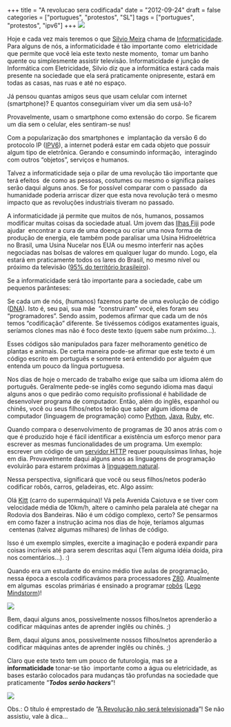 +++
title = "A revolucao sera codificada"
date = "2012-09-24"
draft = false
categories = ["portugues", "protestos", "SL"]
tags = ["portugues", "protestos", "ipv6"]
+++
![](http://farm1.staticflickr.com/15/20562069_7cf1e2aaec_z.jpg?zz=1)

Hoje e cada vez mais teremos o que [Silvio
Meira](http://terramagazine.terra.com.br/silviomeira/blog) chama de
[Informaticidade](http://terramagazine.terra.com.br/silviomeira/blog/2008/10/30/informaticidade-informatica-medida-em-megawatt-hora/).
Para alguns de nós, a informaticidade é tão importante como
 eletricidade que permite que você leia este texto neste momento,  tomar
um banho quente ou simplesmente assistir televisão. Informaticidade é
junção de Informática com Eletricidade, Silvio diz que a informática
estará cada mais presente na sociedade que ela será praticamente
onipresente, estará em todas as casas, nas ruas e até no espaço.

Já pensou quantas amigos seus que usam celular com internet
(smartphone)? E quantos conseguiriam viver um dia sem usá-lo?

Provavelmente, usam o smartphone como extensão do corpo. Se ficarem um
dia sem o celular, eles sentiram-se nus!

Com a popularização dos smartphones e  implantação da versão 6 do
protocolo IP ([IPV6](http://pt.wikipedia.org/wiki/IPv6)), a internet
poderá estar em cada objeto que possuir algum tipo de eletrônica.
Gerando e consumindo informação,  interagindo com outros “objetos”,
serviços e humanos.

Talvez a informaticidade seja o pilar de uma revolução tão importante
que terá efeitos  de como as pessoas, costumes ou mesmo o significa
países serão daqui alguns anos. Se for possível comparar com o passado
 da humanidade poderia arriscar dizer que esta nova revolução terá o
mesmo impacto que as revoluções industriais tiveram no passado.

A informaticidade já permite que muitos de nós, humanos, possamos
modificar muitas coisas da sociedade atual. Um jovem das [Ilhas
Fiji](http://pt.wikipedia.org/wiki/Fiji) pode ajudar  encontrar a cura
de uma doença ou criar uma nova forma de produção de energia, ele também
pode paralisar uma Usina Hidroelétrica no Brasil, uma Usina Nucelar nos
EUA ou mesmo interferir nas ações negociadas nas bolsas de valores em
qualquer lugar do mundo. Logo, ela estará em praticamente todos os lares
do Brasil, no mesmo nível ou próximo da televisão ([95% do território
brasileiro](http://www.teleco.com.br/pnad.asp)).

Se a informaticidade será tão importante para a sociedade, cabe um
pequenos parânteses:

Se cada um de nós, (humanos) fazemos parte de uma evolução de código
([DNA](http://pt.wikipedia.org/wiki/%C3%81cido_desoxirribonucleico)).
Isto é, seu pai, sua mãe  ”construiram” você, eles foram seu
“programadores”. Sendo assim, podemos afirmar que cada um de nós temos
“codificação” diferente. Se tivéssemos códigos exatamentes iguais,
seríamos clones mas não é foco deste texto (quem sabe num próximo…).

Esses códigos são manipulados para fazer melhoramento genético de
plantas e animais. De certa maneira pode-se afirmar que este texto é um
código escrito em português e somente será entendido por alguém que
entenda um pouco da língua portuguesa.

Nos dias de hoje o mercado de trabalho exige que saiba um idioma além do
português. Geralmente pede-se inglês como segundo idioma mas daqui
alguns anos o que pedirão como requisito profissional é habilidade de
desenvolver programa de computador. Então, além do inglês, espanhol ou
chinês, você ou seus filhos/netos terão que saber algum idioma de
computador (linguagem de programação) como
[Python](http://www.python.org/), [Java](http://www.java.com/),
[Ruby](http://www.ruby-lang.org/), etc.

Quando compara o desenvolvimento de programas de 30 anos atrás com o que
é produzido hoje é fácil identificar a existência um esforço menor para
escrever as mesmas funcionalidades de um programa. Um exemplo: escrever
um código de um [servidor
HTTP](http://pt.wikipedia.org/wiki/Servidor_web) requer pouquíssimas
linhas, hoje em dia. Provavelmente daqui alguns anos as linguagens de
programação evoluirão para estarem próximas à [linguagem
natural](http://pt.wikipedia.org/wiki/L%C3%ADngua_natural).

Nessa perspectiva, significará que você ou seus filhos/netos poderão
codificar robôs, carros, geladeiras, etc. Algo assim:

Olá [Kitt](http://pt.wikipedia.org/wiki/K.I.T.T.) (carro do
supermáquina)! Vá pela Avenida Caiotuva e se tiver com velocidade média
de 10km/h, altere o caminho pela paralela até chegar na Rodovia dos
Bandeiras. Não é um código complexo, certo? Se pensarmos em como fazer a
instrução acima nos dias de hoje, teríamos algumas  centenas (talvez
algumas milhares) de linhas de código.

Isso é um exemplo simples, exercite a imaginação e poderá expandir para
coisas incriveis até para serem descritas aqui (Tem alguma idéia doida,
pira nos comentários…). :)

Quando era um estudante do ensino médio tive aulas de programação, nessa
época a escola codificavámos para
processadores [Z80](http://en.wikipedia.org/wiki/Zilog_Z80). Atualmente
em algumas  escolas primárias é ensinado a programar
[robôs](http://mindstorms.lego.com/) ([Lego
Mindstorm](http://mindstorms.lego.com/))!

![](http://www.blogcdn.com/www.engadget.com/media/2007/03/3-24-07-mibo.jpg)

Bem, daqui alguns anos, possivelmente nossos filhos/netos aprenderão a
codificar máquinas antes de aprender inglês ou chinês. ;)

Bem, daqui alguns anos, possivelmente nossos filhos/netos aprenderão a
codificar máquinas antes de aprender inglês ou chinês. ;)

Claro que este texto tem um pouco de futurologia, mas se a
**informaticidade** tonar-se tão  importante como a água ou
eletricidade, as bases estarão colocados para mudanças tão profundas na
sociedade que praticamente ”***Todos serão hackers***”!

![](http://media-cache-ec2.pinterest.com/upload/22729173090705692_8bQUshmp_c.jpg)

Obs.: O título é emprestado de ”[A Revolução não será
televisionada](http://pt.wikipedia.org/wiki/The_Revolution_Will_Not_Be_Televised)”!
Se não assistiu, vale à dica…
